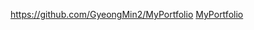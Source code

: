 https://github.com/GyeongMin2/MyPortfolio
[MyPortfolio](https://github.com/GyeongMin2/MyPortfolio/)
